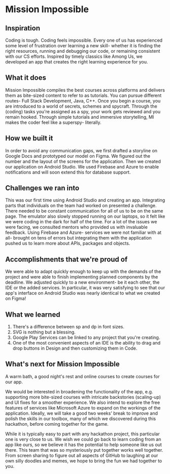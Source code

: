 # Mission Impossible

## Inspiration
Coding is tough. Coding feels impossible. Every one of us has experienced some level of frustration over learning a new skill- whether it is finding the right resources, running and debugging our code, or remaining consistent with our CS efforts. Inspired by timely classics like Among Us, we developed an app that creates the right learning experience for you. 

## What it does
Mission Impossible compiles the best courses across platforms and delivers them as bite-sized content to refer to as tutorials. You can pursue different routes- Full Stack Development, Java, C++. Once you begin a course, you are introduced to a world of secrets, schemes and spycraft. Through the (coding) tasks you're assigned as a spy, your work gets reviewed and you remain hooked. Through simple tutorials and immersive storytelling, MI makes the coder feel like a superspy- literally.

## How we built it
In order to avoid any communication gaps, we first drafted a storyline on Google Docs and prototyped our model on Figma. We figured out the number and the layout of the screens for the application. Then we created our application on Android Studio. We used Firebase and Azure to enable notifications and will soon extend this for database support. 

## Challenges we ran into
This was our first time using Android Studio and creating an app. 
Integrating parts that individuals on the team had worked on presented a challenge. There needed to be constant communication for all of us to be on the same page.  The emulator also slowly stopped running on our laptops, so it felt like we were coding in the dark for half of the time. For a lot of the issues we were facing, we consulted mentors who provided us with invaluable feedback. Using Firebase and Azure- services we were not familiar with at all- brought on tens of errors but integrating them with the application pushed us to learn more about APIs, packages and objects. 

## Accomplishments that we're proud of
We were able to adapt quickly enough to keep up with the demands of the project and were able to finish implementing planned components by the deadline. We adjusted quickly to a new environment- be it each other, the IDE or the added services. In particular, it was very satisfying to see that our app's interface on Android Studio was nearly identical to what we created on Figma!

## What we learned
1. There's a difference between sp and dp in font sizes.
2. SVG is nothing but a blessing. 
3. Google Play Services can be linked to any project that you're creating. 
4. One of the most convenient aspects of an IDE is the ability to drag and drop buttons in Design and then customizing them in Code. 

## What's next for Mission Impossible
A warm bath, a good night's rest and online courses to create courses for our app. 

We would be interested in broadening the functionality of the app, e.g. supporting more bite-sized courses with intricate backstories (scaling-up) and UI fixes for a smoother experience. We also intend to explore the free features of services like Microsoft Azure to expand on the workings of the application. Ideally, we will take a good two weeks' break to improve and polish the skills in our toolbox, many of which we discovered during this hackathon, before coming together for the game. 

While it is typically easy to part with any hackathon project, this particular one is very close to us. We wish we could go back to learn coding from an app like ours, so we believe it has the potential to help someone like us out there. This team that was so mysteriously put together works well together. From screen sharing to figure out all aspects of GitHub to laughing at our own silly doodles and memes, we hope to bring the fun we had together to you. 

